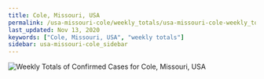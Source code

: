 ```yaml
---
title: Cole, Missouri, USA
permalink: /usa-missouri-cole/weekly_totals/usa-missouri-cole-weekly_totals.html
last_updated: Nov 13, 2020
keywords: ["Cole, Missouri, USA", "weekly totals"]
sidebar: usa-missouri-cole_sidebar
---
```


![Weekly Totals of Confirmed Cases for Cole, Missouri, USA](/covid_tracker/images/graphs/usa-missouri-cole-weekly_totals_graph.png)
